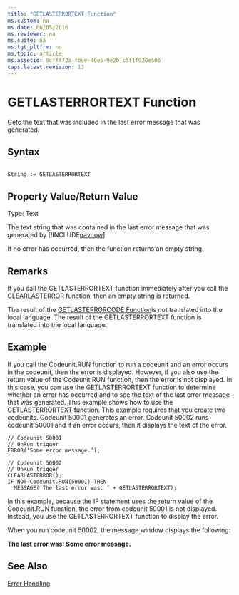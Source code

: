 ```yaml
---
title: "GETLASTERRORTEXT Function"
ms.custom: na
ms.date: 06/05/2016
ms.reviewer: na
ms.suite: na
ms.tgt_pltfrm: na
ms.topic: article
ms.assetid: 5cfff72a-fbee-40e5-9e2b-c5f1f920e506
caps.latest.revision: 13
---
```

# GETLASTERRORTEXT Function
Gets the text that was included in the last error message that was generated.  
  
## Syntax  
  
```  
  
String := GETLASTERRORTEXT  
```  
  
## Property Value\/Return Value  
 Type: Text  
  
 The text string that was contained in the last error message that was generated by [!INCLUDE[navnow](../dynamics-nav/includes/navnow_md.md)].  
  
 If no error has occurred, then the function returns an empty string.  
  
## Remarks  
 If you call the GETLASTERRORTEXT function immediately after you call the CLEARLASTERROR function, then an empty string is returned.  
  
 The result of the [GETLASTERRORCODE Function](../dynamics-nav/GETLASTERRORCODE-Function.md)is not translated into the local language. The result of the GETLASTERRORTEXT function is translated into the local language.  
  
## Example  
 If you call the Codeunit.RUN function to run a codeunit and an error occurs in the codeunit, then  the error is displayed. However, if you also use the return value of the Codeunit.RUN function, then the error is not displayed. In this case, you can use the GETLASTERRORTEXT function to determine whether an error has occurred and to see the text of the last error message that was generated. This example shows how to use the GETLASTERRORTEXT function. This example requires that you create two codeunits. Codeunit 50001 generates an error. Codeunit 50002 runs codeunit 50001 and if an error occurs, then it displays the text of the error.  
  
```  
// Codeunit 50001  
// OnRun trigger  
ERROR(‘Some error message.’);  
  
// Codeunit 50002  
// OnRun trigger  
CLEARLASTERROR();  
IF NOT Codeunit.RUN(50001) THEN  
  MESSAGE(‘The last error was: ’ + GETLASTERRORTEXT);  
```  
  
 In this example, because the IF statement uses the return value of the Codeunit.RUN function, the error from codeunit 50001 is not displayed. Instead, you use the GETLASTERRORTEXT function to display the error.  
  
 When you run codeunit 50002, the message window displays the following:  
  
 **The last error was: Some error message.**  
  
## See Also  
 [Error Handling](../dynamics-nav/Error-Handling.md)